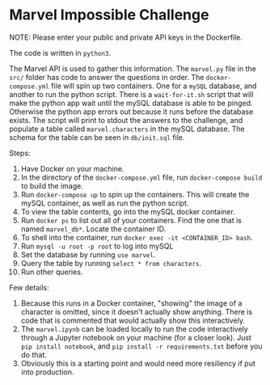 # Marvel Impossible Challenge

NOTE: Please enter your public and private API keys in the Dockerfile.

The code is written in `python3`.

The Marvel API is used to gather this information. The `marvel.py` file in the `src/` folder has code to answer the questions in order. The `docker-compose.yml` file will spin up two containers. One for a `mySQL` database, and another to run the python script. There is a `wait-for-it.sh` script that will make the python app wait until the mySQL database is able to be pinged. Otherwise the python app errors out because it runs before the database exists. The script will print to stdout the answers to the challenge, and populate a table called `marvel.characters` in the mySQL database. The schema for the table can be seen in `db/init.sql` file.

Steps:
1. Have Docker on your machine.
2. In the directory of the `docker-compose.yml` file, run `docker-compose build` to build the image.
3. Run `docker-compose up` to spin up the containers. This will create the mySQL container, as well as run the python script.
4. To view the table contents, go into the mySQL docker container.
5. Run `docker ps` to list out all of your containers. Find the one that is named `marvel_db*`. Locate the container ID.
6. To shell into the container, run `docker exec -it <CONTAINER_ID> bash`.
7. Run `mysql -u root -p root` to log into mySQL
8. Set the database by running `use marvel`.
9. Query the table by running `select * from characters`.
10. Run other queries.

Few details:  
1. Because this runs in a Docker container, "showing" the image of a character is omitted, since it doesn't actually show anything. There is code that is commented that would actually show this interactively.
2. The `marvel.ipynb` can be loaded locally to run the code interactively through a Jupyter notebook on your machine (for a closer look). Just `pip install notebook`, and `pip install -r requirements.txt` before you do that.
3. Obviously this is a starting point and would need more resiliency if put into production.